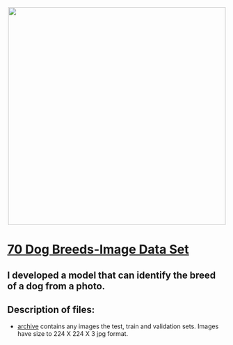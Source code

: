 
<div id="header" align="center">
  <img src="https://glorypets.ru/wp-content/uploads/2020/07/1-tsarstvennost.jpg" width="500"/>
</div>

# [70 Dog Breeds-Image Data Set](https://www.kaggle.com/datasets/gpiosenka/70-dog-breedsimage-data-set)

## I developed a model that can identify the breed of a dog from a photo. 

## Description of files:
- [archive](https://github.com/Andrej-Ilin/course_zoomcamp_2022/tree/main/capstone1/archive) contains any images the test, train and validation sets. Images have size to 224 X 224 X 3 jpg format.
